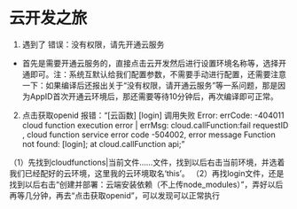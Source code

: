 # 云开发之旅

1. 遇到了 错误：没有权限，请先开通云服务

- 首先是需要开通云服务的，直接点击云开发然后进行设置环境名称等，选择开通即可。注：系统互默认给我们配置参数，不需要手动进行配置，还需要注意一下：如果编译后还报出关于“没有权限，请开通云服务”等一系问题，那是因为AppID首次开通云环境后，那还需要等待10分钟后，再次编译即可正常。

2. 点击获取openid 报错：“[云函数] [login] 调用失败 Error: errCode: -404011 cloud function execution error | errMsg: cloud.callFunction:fail requestID , cloud function service error code -504002, error message Function not found: [login]; at cloud.callFunction api;”

（1）先找到cloudfunctions|当前文件……文件，找到以后右击当前环境，并选着我们已经配好的云环境，这里我的云环境取名‘this’。
（2）再找login文件，还是找到以后右击“创建并部署：云端安装依赖（不上传node_modules）”，弄好以后再等几分钟，再去“点击获取openid”，可以发现可以正常执行